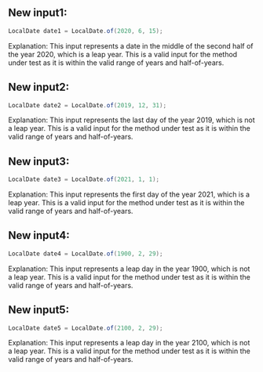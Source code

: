 ## New input1:
```java
LocalDate date1 = LocalDate.of(2020, 6, 15);
```
Explanation: This input represents a date in the middle of the second half of the year 2020, which is a leap year. This is a valid input for the method under test as it is within the valid range of years and half-of-years.

## New input2:
```java
LocalDate date2 = LocalDate.of(2019, 12, 31);
```
Explanation: This input represents the last day of the year 2019, which is not a leap year. This is a valid input for the method under test as it is within the valid range of years and half-of-years.

## New input3:
```java
LocalDate date3 = LocalDate.of(2021, 1, 1);
```
Explanation: This input represents the first day of the year 2021, which is a leap year. This is a valid input for the method under test as it is within the valid range of years and half-of-years.

## New input4:
```java
LocalDate date4 = LocalDate.of(1900, 2, 29);
```
Explanation: This input represents a leap day in the year 1900, which is not a leap year. This is a valid input for the method under test as it is within the valid range of years and half-of-years.

## New input5:
```java
LocalDate date5 = LocalDate.of(2100, 2, 29);
```
Explanation: This input represents a leap day in the year 2100, which is not a leap year. This is a valid input for the method under test as it is within the valid range of years and half-of-years.
